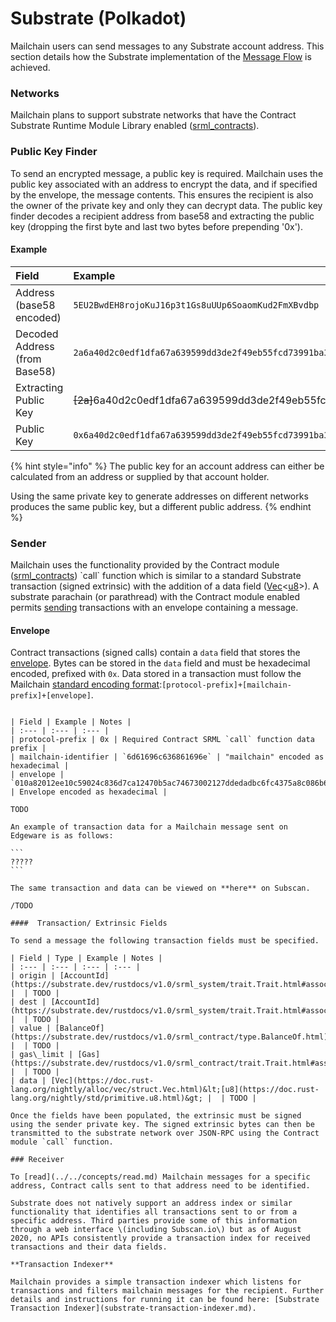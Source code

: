 # Substrate \(Polkadot\)

Mailchain users can send messages to any Substrate account address. This section details how the Substrate implementation of the [Message Flow](../../concepts/overview.md) is achieved.

### Networks

Mailchain plans to support substrate networks that have the Contract Substrate Runtime Module Library  enabled \([srml\_contracts](https://substrate.dev/rustdocs/v1.0/srml_contract/struct.Module.html#method.call)\).

### Public Key Finder

To send an encrypted message, a public key is required. Mailchain uses the public key associated with an address to encrypt the data, and if specified by the envelope, the message contents. This ensures the recipient is also the owner of the private key and only they can decrypt data. The public key finder decodes a recipient address from base58 and extracting the public key \(dropping the first byte and last two bytes before prepending '0x'\).

#### Example

| Field | Example |
| :--- | :--- |
| Address \(base58 encoded\) | `5EU2BwdEH8rojoKuJ16p3t1Gs8uUUp6SoaomKud2FmXBvdbp` |
| Decoded Address \(from Base58\) | `2a6a40d2c0edf1dfa67a639599dd3de2f49eb55fcd73991ba33a67debfb04b5846459b` |
| Extracting Public Key | ~~\[2a\]~~6a40d2c0edf1dfa67a639599dd3de2f49eb55fcd73991ba33a67debfb04b5846~~\[459b\]~~ |
| Public Key | `0x6a40d2c0edf1dfa67a639599dd3de2f49eb55fcd73991ba33a67debfb04b5846` |

{% hint style="info" %}
The public key for an account address can either be calculated from an address or supplied by that account holder.

Using the same private key to generate addresses on different networks produces the same public key, but a different public address.
{% endhint %}

### Sender

Mailchain uses the functionality provided by the Contract module \([srml\_contracts](https://substrate.dev/rustdocs/v2.0.0-rc5/pallet_contracts/struct.Module.html#method.call)\) \`call\` function which is similar to a standard Substrate transaction \(signed extrinsic\) with the addition of a data field \([Vec](https://doc.rust-lang.org/nightly/alloc/vec/struct.Vec.html)&lt;[u8](https://doc.rust-lang.org/nightly/std/primitive.u8.html)&gt;\). A substrate parachain \(or parathread\) with the Contract module enabled permits [sending](../../concepts/send.md) transactions with an envelope containing a message.

#### Envelope

Contract transactions \(signed calls\) contain a `data` field that stores the [envelope](../programmable-envelopes.md). Bytes can be stored in the `data` field and must be hexadecimal encoded, prefixed with `0x`. Data stored in a transaction must follow the Mailchain [standard encoding format](../../concepts/send.md#send-transaction):`[protocol-prefix]+[mailchain-prefix]+[envelope]`. 

~~~~

| Field | Example | Notes |
| :--- | :--- | :--- |
| protocol-prefix | 0x | Required Contract SRML `call` function data prefix |
| mailchain-identifier | `6d61696c636861696e` | "mailchain" encoded as hexadecimal |
| envelope | `010a82012ee10c59024c836d7ca12470b5ac74673002127ddedadbc6fc4375a8c086b650060ede199f603a158bc7884a903eadf97a2dd0fbe69ac81c216830f94e56b847d924b51a7d8227c80714219e6821a51bc7cba922f291a47bdffe29e7c3f67ad908ff377bfcc0b603007ead4bfd87ff0acc272528ca03d6381e6d0e1e2c5dfd24d521` | Envelope encoded as hexadecimal |

TODO

An example of transaction data for a Mailchain message sent on Edgeware is as follows:

```
?????
```

The same transaction and data can be viewed on **here** on Subscan.

/TODO

####  Transaction/ Extrinsic Fields

To send a message the following transaction fields must be specified.

| Field | Type | Example | Notes |
| :--- | :--- | :--- | :--- |
| origin | [AccountId](https://substrate.dev/rustdocs/v1.0/srml_system/trait.Trait.html#associatedtype.AccountId) |  | TODO |
| dest | [AccountId](https://substrate.dev/rustdocs/v1.0/srml_system/trait.Trait.html#associatedtype.AccountId) |  | TODO |
| value | [BalanceOf](https://substrate.dev/rustdocs/v1.0/srml_contract/type.BalanceOf.html) |  | TODO |
| gas\_limit | [Gas](https://substrate.dev/rustdocs/v1.0/srml_contract/trait.Trait.html#associatedtype.Gas) |  | TODO |
| data | [Vec](https://doc.rust-lang.org/nightly/alloc/vec/struct.Vec.html)&lt;[u8](https://doc.rust-lang.org/nightly/std/primitive.u8.html)&gt; |  | TODO |

Once the fields have been populated, the extrinsic must be signed using the sender private key. The signed extrinsic bytes can then be transmitted to the substrate network over JSON-RPC using the Contract module `call` function.

### Receiver

To [read](../../concepts/read.md) Mailchain messages for a specific address, Contract calls sent to that address need to be identified.

Substrate does not natively support an address index or similar functionality that identifies all transactions sent to or from a specific address. Third parties provide some of this information through a web interface \(including Subscan.io\) but as of August 2020, no APIs consistently provide a transaction index for received transactions and their data fields.

**Transaction Indexer**

Mailchain provides a simple transaction indexer which listens for transactions and filters mailchain messages for the recipient. Further details and instructions for running it can be found here: [Substrate Transaction Indexer](substrate-transaction-indexer.md).





